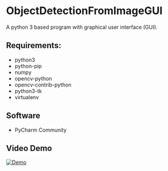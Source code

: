 # ObjectDetectionFromImageGUI
A python 3 based program with graphical user interface (GUI).

## Requirements:
* python3
* python-pip
* numpy
* opencv-python
* opencv-contrib-python
* python3-tk
* virtualenv

## Software
* PyCharm Community

## Video Demo
[![Demo](http://img.youtube.com/vi/RYNtdjvO1Lc/0.jpg)](https://www.youtube.com/watch?v=RYNtdjvO1Lc)
